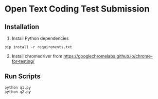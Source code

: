 # Open Text Coding Test Submission

## Installation
1. Install Python dependencies
```
pip install -r requirements.txt
```
2. Install chromedriver from https://googlechromelabs.github.io/chrome-for-testing/

## Run Scripts

```
python q1.py
python q2.py
```
